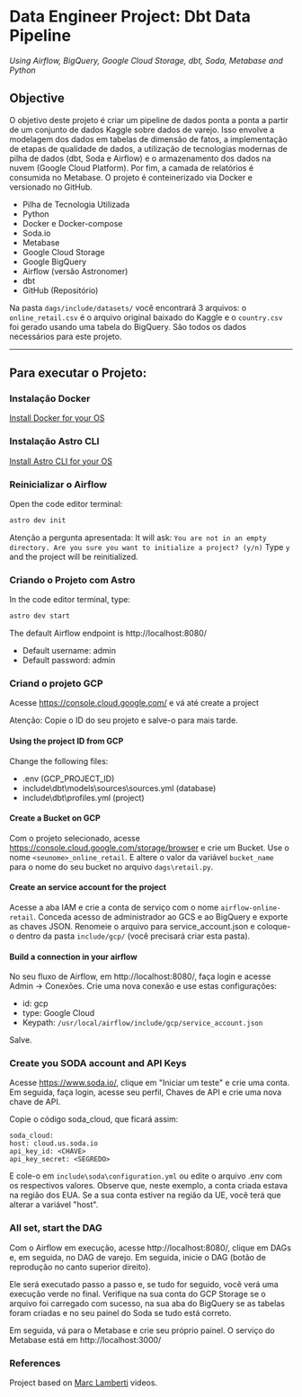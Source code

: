 # Data Engineer Project: Dbt Data Pipeline

*Using Airflow, BigQuery, Google Cloud Storage, dbt, Soda, Metabase and Python*

## Objective
O objetivo deste projeto é criar um pipeline de dados ponta a ponta a partir de um conjunto de dados Kaggle sobre dados de varejo. Isso envolve a modelagem dos dados em tabelas de dimensão de fatos, a implementação de etapas de qualidade de dados, a utilização de tecnologias modernas de pilha de dados (dbt, Soda e Airflow) e o armazenamento dos dados na nuvem (Google Cloud Platform). Por fim, a camada de relatórios é consumida no Metabase. O projeto é conteinerizado via Docker e versionado no GitHub.
- Pilha de Tecnologia Utilizada
- Python
- Docker e Docker-compose
- Soda.io
- Metabase
- Google Cloud Storage
- Google BigQuery
- Airflow (versão Astronomer)
- dbt
- GitHub (Repositório)

Na pasta ```dags/include/datasets/``` você encontrará 3 arquivos: o ```online_retail.csv``` é o arquivo original baixado do Kaggle e o ```country.csv``` foi gerado usando uma tabela do BigQuery. São todos os dados necessários para este projeto.

---------
## Para executar o Projeto:

### Instalação Docker
[Install Docker for your OS](https://docs.docker.com/desktop/)

### Instalação Astro CLI
[Install Astro CLI for your OS](https://www.astronomer.io/docs/astro/cli/install-cli)

### Reinicializar o Airflow
Open the code editor terminal:
```bash
astro dev init
```
Atenção a pergunta apresentada: It will ask: ```You are not in an empty directory. Are you sure you want to initialize a project? (y/n)```
Type ```y``` and the project will be reinitialized.


### Criando o Projeto com Astro
In the code editor terminal, type:

```bash
astro dev start
```
The default Airflow endpoint is http://localhost:8080/
- Default username: admin
- Default password: admin

### Criand o projeto GCP

Acesse https://console.cloud.google.com/ e vá até create a project

Atenção: Copie o ID do seu projeto e salve-o para mais tarde.

#### Using the project ID from GCP

Change the following files:
- .env (GCP_PROJECT_ID)
- include\dbt\models\sources\sources.yml (database)
- include\dbt\profiles.yml (project)

#### Create a Bucket on GCP

Com o projeto selecionado, acesse https://console.cloud.google.com/storage/browser e crie um Bucket.
Use o nome ```<seunome>_online_retail```.
E altere o valor da variável ```bucket_name``` para o nome do seu bucket no arquivo ```dags\retail.py```.

#### Create an service account for the project

Acesse a aba IAM e crie a conta de serviço com o nome ```airflow-online-retail```.
Conceda acesso de administrador ao GCS e ao BigQuery e exporte as chaves JSON. Renomeie o arquivo para service_account.json e coloque-o dentro da pasta ```include/gcp/``` (você precisará criar esta pasta).

#### Build a connection in your airflow

No seu fluxo de Airflow, em http://localhost:8080/, faça login e acesse Admin → Conexões.
Crie uma nova conexão e use estas configurações:
- id: gcp
- type: Google Cloud
- Keypath: `/usr/local/airflow/include/gcp/service_account.json`

Salve.

### Create you SODA account and API Keys

Acesse https://www.soda.io/, clique em "Iniciar um teste" e crie uma conta. Em seguida, faça login, acesse seu perfil, Chaves de API e crie uma nova chave de API.

Copie o código soda_cloud, que ficará assim:
```
soda_cloud:
host: cloud.us.soda.io
api_key_id: <CHAVE>
api_key_secret: <SEGREDO>
```
E cole-o em ```include\soda\configuration.yml``` ou edite o arquivo .env com os respectivos valores.
Observe que, neste exemplo, a conta criada estava na região dos EUA. Se a sua conta estiver na região da UE, você terá que alterar a variável "host".

### All set, start the DAG

Com o Airflow em execução, acesse http://localhost:8080/, clique em DAGs e, em seguida, no DAG de varejo.
Em seguida, inicie o DAG (botão de reprodução no canto superior direito).

Ele será executado passo a passo e, se tudo for seguido, você verá uma execução verde no final.
Verifique na sua conta do GCP Storage se o arquivo foi carregado com sucesso, na sua aba do BigQuery se as tabelas foram criadas e no seu painel do Soda se tudo está correto.

Em seguida, vá para o Metabase e crie seu próprio painel. O serviço do Metabase está em http://localhost:3000/


### References
Project based on [Marc Lamberti](https://www.youtube.com/@MarcLamberti) videos.

